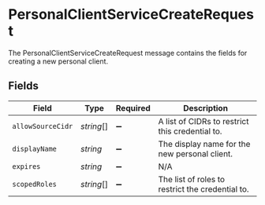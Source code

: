 # PersonalClientServiceCreateRequest

 The PersonalClientServiceCreateRequest message contains the fields for creating a new personal client.



## Fields

| Field                                              | Type                                               | Required                                           | Description                                        |
| -------------------------------------------------- | -------------------------------------------------- | -------------------------------------------------- | -------------------------------------------------- |
| `allowSourceCidr`                                  | *string*[]                                         | :heavy_minus_sign:                                 |  A list of CIDRs to restrict this credential to.<br/> |
| `displayName`                                      | *string*                                           | :heavy_minus_sign:                                 |  The display name for the new personal client.<br/> |
| `expires`                                          | *string*                                           | :heavy_minus_sign:                                 | N/A                                                |
| `scopedRoles`                                      | *string*[]                                         | :heavy_minus_sign:                                 |  The list of roles to restrict the credential to.<br/> |